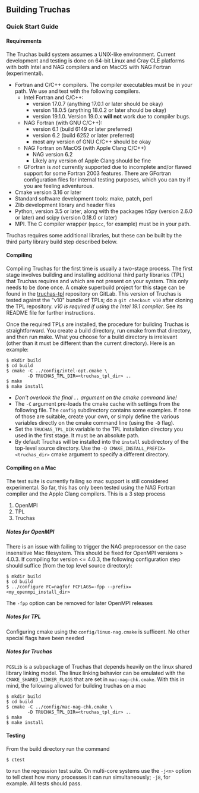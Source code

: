 Building Truchas
------------------------------------------------------------------------------
### Quick Start Guide

#### Requirements
The Truchas build system assumes a UNIX-like environment. Current development
and testing is done on 64-bit Linux and Cray CLE platforms with both Intel and
NAG compilers and on MacOS with NAG Fortran (experimental).
* Fortran and C/C++ compilers.  The compiler executables must be in your path.
  We use and test with the following compilers.
    - Intel Fortran and C/C++:
        - version 17.0.7 (anything 17.0.1 or later should be okay)
        - version 18.0.5 (anything 18.0.2 or later should be okay)
        - version 19.1.0. Version 19.0.x **will not** work due to compiler bugs.
    - NAG Fortran (with GNU C/C++):
        - version 6.1 (build 6149 or later preferred)
        - version 6.2 (build 6252 or later preferred)
        - most any version of GNU C/C++ should be okay
    - NAG Fortran on MacOS (with Apple Clang C/C++)
	    - NAG version 6.2
		- Likely any version of Apple Clang should be fine
    - GFortran is *not* currently supported due to incomplete and/or flawed
      support for some Fortran 2003 features. There are GFortran configuration
      files for internal testing purposes, which you can try if you are feeling
      adventurous.
* Cmake version 3.16 or later
* Standard software development tools: make, patch, perl
* Zlib development library and header files
* Python, version 3.5 or later, along with the packages h5py (version 2.6.0 or
  later) and scipy (version 0.18.0 or later)
* MPI.  The C compiler wrapper (`mpicc`, for example) must be in your path.

Truchas requires some additional libraries, but these can be built by the
third party library build step described below.

#### Compiling
Compiling Truchas for the first time is usually a two-stage process.  The
first stage involves building and installing additional third party libraries
(TPL) that Truchas requires and which are not present on your system.  This
only needs to be done once.  A cmake superbuild project for this stage can be
found in the [truchas-tpl](https://gitlab.com/truchas/truchas-tpl) repository
on GitLab. This version of Truchas is tested against the "v10" bundle of TPLs;
do a `git checkout v10` after cloning the TPL repository. *v10 is required if
using the Intel 19.1 compiler*. See its README file for further instructions.

Once the required TPLs are installed, the procedure for building Truchas is
straightforward. You create a build directory, run cmake from that directory,
and then run make. What you choose for a build directory is irrelevant (other
than it must be different than the current directory). Here is an example:

    $ mkdir build
    $ cd build
    $ cmake -C ../config/intel-opt.cmake \
            -D TRUCHAS_TPL_DIR=<truchas_tpl_dir> ..
    $ make
    $ make install

* *Don't overlook the final `..` argument on the cmake command line!*
* The `-C` argument pre-loads the cmake cache with settings from the following
  file. The `config` subdirectory contains some examples. If none of those are
  suitable, create your own, or simply define the various variables directly
  on the cmake command line (using the `-D` flag).
* Set the `TRUCHAS_TPL_DIR` variable to the TPL installation directory you
  used in the first stage. It must be an absolute path.
* By default Truchas will be installed into the `install` subdirectory of the
  top-level source directory. Use the `-D CMAKE_INSTALL_PREFIX=<truchas_dir>`
  cmake argument to specify a different directory.

#### Compiling on a Mac
The test suite is currently failing so mac support is still considered
experimental.  So far, this has only been tested using the NAG Fortran
compiler and the Apple Clang compilers.  This is a 3 step process

1. OpenMPI
2. TPL
3. Truchas

##### Notes for OpenMPI
There is an issue with failing to trigger the NAG preprocessor on the
case insensitive Mac filesystem.  This should be fixed for OpenMPI
versions > 4.0.3.  If compiling for version <= 4.0.3, the following
configuration step should suffice (from the top level source
directory):

	$ mkdir build
	$ cd build
	$ ../configure FC=nagfor FCFLAGS=-fpp --prefix=<my_openmpi_install_dir>

The `-fpp` option can be removed for later OpenMPI releases

##### Notes for TPL
Configuring cmake using the `config/linux-nag.cmake` is sufficent.  No other special
flags have been needed

##### Notes for Truchas
`PGSLib` is a subpackage of Truchas that depends heavily on the linux
shared library linking model.  The linux linking behavior can be
emulated with the `CMAKE_SHARED_LINKER_FLAGS` that are set in
`mac-nag-chk.cmake`.  With this in mind, the following allowed for
building truchas on a mac

	$ mkdir build
    $ cd build
    $ cmake -C ../config/mac-nag-chk.cmake \
	        -D TRUCHAS_TPL_DIR=<truchas_tpl_dir> ..
    $ make
    $ make install

#### Testing
From the build directory run the command

    $ ctest

to run the regression test suite. On multi-core systems use the `-j<n>` option
to tell ctest how many processes it can run simultaneously; `-j8`, for example.
All tests should pass.
